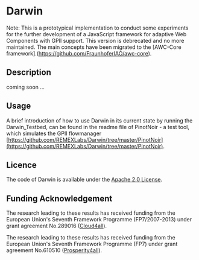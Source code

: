 # Darwin
Note: This is a prototypical implementation to conduct some experiments for the further development of a JavaScript framework for adaptive Web Components  with GPII support. This version is debrecated and no more maintained. The main concepts have been migrated to the [AWC-Core framework].(https://github.com/FraunhoferIAO/awc-core).

## Description

coming soon ...


## Usage
A brief introduction of how to use Darwin in its current state by running the Darwin_Testbed, can be found
in the readme file of PinotNoir - a test tool, which simulates the GPII flowmanager [https://github.com/REMEXLabs/Darwin/tree/master/PinotNoir](https://github.com/REMEXLabs/Darwin/tree/master/PinotNoir).


## Licence

The code of Darwin is available under the [Apache 2.0 License](https://github.com/REMEXLabs/Darwin/blob/master/LICENSE.txt).

## Funding Acknowledgement

The research leading to these results has received funding from the European
Union's Seventh Framework Programme (FP7/2007-2013) under grant agreement No.289016
([Cloud4all](http://www.cloud4all.info/)).

The research leading to these results has received funding from the European
Union's Seventh Framework Programme (FP7) under grant agreement No.610510
([Prosperity4all](http://www.prosperity4all.eu/)).